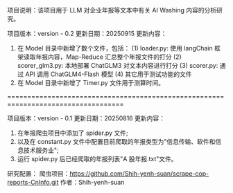 项目说明：该项目用于 LLM 对企业年报等文本中有关 AI Washing 内容的分析研究。

项目版本：version - 0.2
更新日期：20250915
更新内容：

1. 在 Model 目录中新增了数个文件，包括：
   (1) loader.py: 使用 langChain 框架读取年报内容，Map-Reduce 汇总整个年报文件的打分
   (2) scorer_glm3.py: 本地部署 ChatGLM3 对文本内容进行打分
   (3) scorer.py: 通过 API 调用 ChatGLM4-Flash 模型
   (4) 其它用于测试功能的文件
2. 在 Model 目录中新增了 Timer.py 文件用于测算时间。

===================================================================================

项目版本：version - 0.1
更新日期：20250816
更新内容：

1. 在年报爬虫项目中添加了 spider.py 文件;
2. 以及在 constant.py 文件中配置目前爬取的年报类型为"信息传输、软件和信息技术服务业";
3. 运行 spider.py 后已经爬取的年报列表"A 股年报.txt"文件。

研究配置：
爬虫项目：https://github.com/Shih-yenh-suan/scrape-cop-reports-CnInfo.git
作者：Shih-yenh-suan
